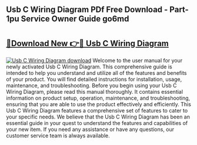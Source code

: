## Usb C Wiring Diagram PDf Free Download - Part-1pu Service Owner Guide go6md

# <h2><a href="http://dfql3xl.blite.top/?on=Usb+C+Wiring+Diagram">🔗Download New 👉🔴 Usb C Wiring Diagram</a></h2>

[![Usb C Wiring Diagram download](https://i.imgur.com/lujVjoI.png)](http://dfql3xl.blite.top/?on=Usb+C+Wiring+Diagram)
Welcome to the user manual for your newly activated Usb C Wiring Diagram. This comprehensive guide is intended to help you understand and utilize all of the features and benefits of your product. You will find detailed instructions for installation, usage, maintenance, and troubleshooting. Before you begin using your Usb C Wiring Diagram, please read this manual thoroughly. It contains essential information on product setup, operation, maintenance, and troubleshooting, ensuring that you are able to use the product effectively and efficiently. This Usb C Wiring Diagram features a comprehensive set of features to cater to your specific needs. We believe that the Usb C Wiring Diagram has been an essential guide in your quest to understand the features and capabilities of your new item. If you need any assistance or have any questions, our customer service team is always available.
